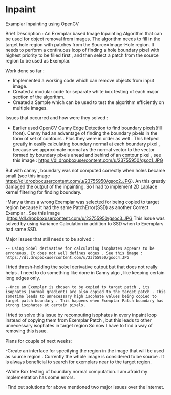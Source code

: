 Inpaint
=======

Examplar Inpainting using OpenCV

Brief Description : An Exemplar based Image Inpainting Algorithm that can be used for object removal from images. The algorithm needs to fill in the target hole region with patches from the Source=Image-Hole region. It needs to perform a continuous loop of finding a hole boundary pixel with highest priority to be filled first , and then select a patch from the source region to be used as Exemplar.

Work done so far :
 - Implemented a working code which can remove objects from input image.
 - Created a modular code for separate white box testing of each major section of the algorithm.
 - Created a Sample which can be used to test the algorithm efficiently on multiple images.
 
Issues that occurred and how were they solved :
   - Earlier used OpenCV Canny Edge Detection to find boundary pixels(fill front). Canny had an advantage of finding the boundary pixels in the form of set of contours . Plus they were in order as well . This helped greatly in easily calculating boundary normal at each boundary pixel , because we approximate normal as the normal vector to the vector formed by boundary pixels ahead and behind of an contour pixel , see this image : 
https://dl.dropboxusercontent.com/u/23755950/gsoc1.JPG

But with canny , boundary was not computed correctly when holes became small (see this image https://dl.dropboxusercontent.com/u/23755950/gsoc2.JPG). An this greatly damaged the output of the inpainting. So I had to implement 2D Laplace kernel filtering for finding boundary. 


   -Many a times a wrong Exemplar was selected for being copied to target region because it had the same PatchError(SSD) as another Correct Exemplar . See this Image :https://dl.dropboxusercontent.com/u/23755950/gsoc3.JPG
This issue was solved by using Variance Calculation in addition to SSD when to Exemplars had same SSD.



Major issues that still needs to be solved :

    -- Using Sobel derivative for calculating isophates appears to be erroneous. It does not well defines edges . See this image : https://dl.dropboxusercontent.com/u/23755950/gsoc4.JPG
I tried thresh-holding the sobel derivative output but that does not really helps . I need to do something like done in Canny algo , like keeping certain long edges only.

    --Once an Exemplar is chosen to be copied to target patch , its isophates (normal gradient) are also copied to the target patch . This sometime leads to unnecessary high isophate values being copied to target patch boundary . This happens when Exemplar Patch boundary has strong isophates at certain pixels. 
I tried to solve this issue by recomputing isophates in every inpaint loop instead of copying them from Exemplar Patch , but this leads to other unnecessary isophates in target region
So now I have to find a way of removing this issue.



Plans for couple of next weeks:
 
-Create an interface for specifying the region in the image that will be used as source region . Currently the whole image is considered to be source . It is always beneficial to search for exemplars near to the target region.

-White Box testing of boundary normal computation. I am afraid my implementation has some errors. 

-Find out solutions for above mentioned two major issues over the internet.
